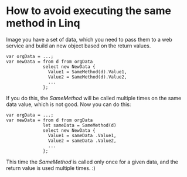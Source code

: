 # How to avoid executing the same method in Linq

Image you have a set of data, which you need to pass them to a web service and build an new object based on the return values.

    var orgData = ...;
    var newData = from d from orgData
                  select new NewData {
                    Value1 = SameMethod(d).Value1,
                    Value2 = SameMethod(d).Value2,
                    ...
                  };

If you do this, the *SameMethod* will be called multiple times on the same data value, which is not good. Now you can do this:

    var orgData = ...;
    var newData = from d from orgData
                  let sameData = SameMethod(d)
                  select new NewData {
                    Value1 = sameData .Value1,
                    Value2 = sameData .Value2,
                    ...
                  };

This time the *SameMethod* is called only once for a given data, and the return value is used multiple times. :)